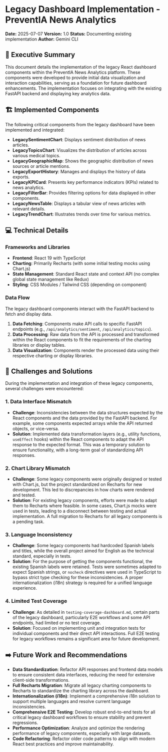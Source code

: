 # Legacy Dashboard Implementation - PreventIA News Analytics

**Date:** 2025-07-07
**Version:** 1.0
**Status:** Documenting existing implementation
**Author:** Gemini CLI

## 🎯 Executive Summary

This document details the implementation of the legacy React dashboard components within the PreventIA News Analytics platform. These components were developed to provide initial data visualization and interaction capabilities, serving as a foundation for future dashboard enhancements. The implementation focuses on integrating with the existing FastAPI backend and displaying key analytics data.

## 🏗️ Implemented Components

The following critical components from the legacy dashboard have been implemented and integrated:

- **LegacySentimentChart**: Displays sentiment distribution of news articles.
- **LegacyTopicsChart**: Visualizes the distribution of articles across various medical topics.
- **LegacyGeographicMap**: Shows the geographic distribution of news sources or article mentions.
- **LegacyExportHistory**: Manages and displays the history of data exports.
- **LegacyKPICard**: Presents key performance indicators (KPIs) related to news analytics.
- **LegacyFilterBar**: Provides filtering options for data displayed in other components.
- **LegacyNewsTable**: Displays a tabular view of news articles with relevant details.
- **LegacyTrendChart**: Illustrates trends over time for various metrics.

## 💻 Technical Details

### Frameworks and Libraries
- **Frontend**: React 19 with TypeScript
- **Charting**: Primarily Recharts (with some initial testing mocks using Chart.js)
- **State Management**: Standard React state and context API (no complex global state management like Redux)
- **Styling**: CSS Modules / Tailwind CSS (depending on component)

### Data Flow
The legacy dashboard components interact with the FastAPI backend to fetch and display data.
1.  **Data Fetching**: Components make API calls to specific FastAPI endpoints (e.g., `/api/analytics/sentiment`, `/api/analytics/topics`).
2.  **Data Processing**: Raw data from the API is processed and transformed within the React components to fit the requirements of the charting libraries or display tables.
3.  **Data Visualization**: Components render the processed data using their respective charting or display libraries.

## 🚧 Challenges and Solutions

During the implementation and integration of these legacy components, several challenges were encountered:

### 1. Data Interface Mismatch
- **Challenge**: Inconsistencies between the data structures expected by the React components and the data provided by the FastAPI backend. For example, some components expected arrays while the API returned objects, or vice-versa.
- **Solution**: Implemented data transformation layers (e.g., utility functions, `useEffect` hooks) within the React components to adapt the API response to the expected format. This was a temporary solution to ensure functionality, with a long-term goal of standardizing API responses.

### 2. Chart Library Mismatch
- **Challenge**: Some legacy components were originally designed or tested with Chart.js, but the project standardized on Recharts for new development. This led to discrepancies in how charts were rendered and tested.
- **Solution**: For existing legacy components, efforts were made to adapt them to Recharts where feasible. In some cases, Chart.js mocks were used in tests, leading to a disconnect between testing and actual implementation. A full migration to Recharts for all legacy components is a pending task.

### 3. Language Inconsistency
- **Challenge**: Some legacy components had hardcoded Spanish labels and titles, while the overall project aimed for English as the technical standard, especially in tests.
- **Solution**: For the purpose of getting the components functional, the existing Spanish labels were retained. Tests were sometimes adapted to expect Spanish strings, or `nocheck` directives were used in TypeScript to bypass strict type checking for these inconsistencies. A proper internationalization (i18n) strategy is required for a unified language experience.

### 4. Limited Test Coverage
- **Challenge**: As detailed in `testing-coverage-dashboard.md`, certain parts of the legacy dashboard, particularly E2E workflows and some API endpoints, had limited or no test coverage.
- **Solution**: Focused on implementing unit and integration tests for individual components and their direct API interactions. Full E2E testing for legacy workflows remains a significant area for future development.

## ➡️ Future Work and Recommendations

- **Data Standardization**: Refactor API responses and frontend data models to ensure consistent data interfaces, reducing the need for extensive client-side transformations.
- **Full Recharts Migration**: Migrate all legacy charting components to Recharts to standardize the charting library across the dashboard.
- **Internationalization (i18n)**: Implement a comprehensive i18n solution to support multiple languages and resolve current language inconsistencies.
- **Comprehensive E2E Testing**: Develop robust end-to-end tests for all critical legacy dashboard workflows to ensure stability and prevent regressions.
- **Performance Optimization**: Analyze and optimize the rendering performance of legacy components, especially with large datasets.
- **Code Refactoring**: Refactor older code patterns to align with modern React best practices and improve maintainability.
